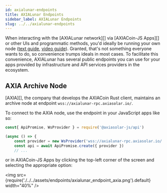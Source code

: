 ```yaml
---
id: axialunar-endpoints
title: AXIALunar Endpoints
sidebar_label: AXIALunar Endpoints
slug: ../../axialunar-endpoints
---
```


When interacting with the [AXIALunar network][] via [AXIACoin-JS Apps][] or other UIs and programmatic
methods, you'd ideally be running your own node ([text guide](../../maintain/maintain-sync.md),
[video guide](https://www.youtube.com/watch?v=31DdfcxbAVs)). Granted, that's not something everyone
wants to do, so convenience trumps ideals in most cases. To facilitate this convenience, AXIALunar has
several public endpoints you can use for your apps provided by infrastructure and
API services providers in the ecosystem.

## AXIA Archive Node

[AXIA][], the company that develops the AXIACoin Rust client, maintains an archive node at
endpoint `wss://axialunar-rpc.axiasolar.io/`.

To connect to the AXIA node, use the endpoint in your JavaScript apps like so:

```javascript
const{ ApiPromise, WsProvider } = require('@axiasolar-js/api')

(async () => {
    const provider = new WsProvider('wss://axialunar-rpc.axiasolar.io/')
    const api = await ApiPromise.create({ provider })
    // ...
```

or in AXIACoin-JS Apps by clicking the top-left corner of the screen and selecting the appropriate
option:

<img src={require('./../../assets/endpoints/axialunar_endpoint_axia.png').default} width="40%" />
